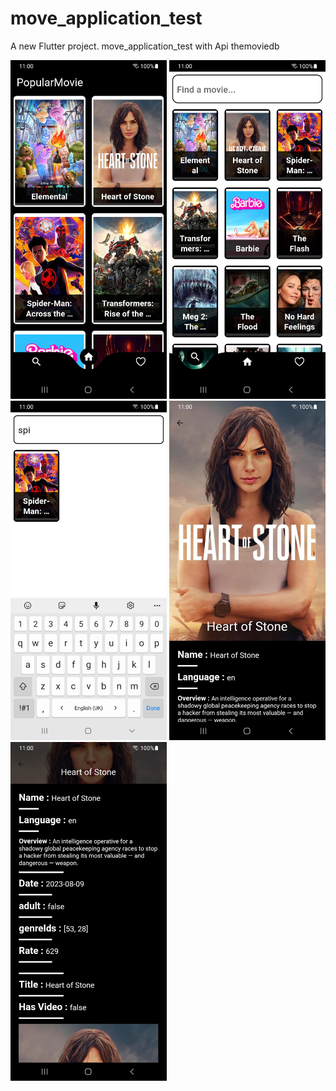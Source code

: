 # move_application_test


A new Flutter project.
move_application_test with Api themoviedb



<p float="left">
 
 <img src="https://github.com/Alihassan20/move_application_test/blob/56a1c7183fe123231d61351e06533763d6d5c6c2/screenshot/Screenshot_20230822-221241.jpg" width="250" >

 <img src="https://github.com/Alihassan20/move_application_test/blob/56a1c7183fe123231d61351e06533763d6d5c6c2/screenshot/Screenshot_20230822-221248.jpg" width="250" >
  <img src="https://github.com/Alihassan20/move_application_test/blob/56a1c7183fe123231d61351e06533763d6d5c6c2/screenshot/Screenshot_20230822-221257.jpg" width="250" >
   <img src="https://github.com/Alihassan20/move_application_test/blob/56a1c7183fe123231d61351e06533763d6d5c6c2/screenshot/Screenshot_20230822-221326.jpg" width="250" >
  <img src="https://github.com/Alihassan20/move_application_test/blob/56a1c7183fe123231d61351e06533763d6d5c6c2/screenshot/Screenshot_20230822-221332.jpg" width="250" >

  
  





</p>
 


